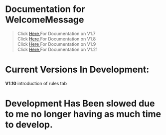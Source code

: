 # Documentation for WelcomeMessage

> Click <a href="https://github.com/skyss0fly/WelcomeMessage/blob/main/DOCS/1.7.md">Here </a> For Documentation on V1.7 <br>
> Click <a href="https://github.com/skyss0fly/WelcomeMessage/blob/main/DOCS/1.8.md">Here </a> For Documentation on V1.8 <br>
> Click <a href="https://github.com/skyss0fly/WelcomeMessage/blob/main/DOCS/1.9.md">Here </a> For Documentation on V1.9 <br>
 Click <a href="https://github.com/skyss0fly/WelcomeMessage/blob/main/DOCS/1.21.md">Here </a> For Documentation on V1.21 <br>

# Current Versions In Development:
**V1.10**
introduction of rules tab

# Development Has Been slowed due to me no longer having as much time to develop.
